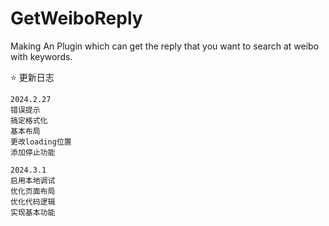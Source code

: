 # GetWeiboReply

Making An Plugin which can get the reply that you want to search at weibo with keywords.

⭐️ 更新日志

```
2024.2.27
错误提示
搞定格式化
基本布局
更改loading位置
添加停止功能

2024.3.1
启用本地调试
优化页面布局
优化代码逻辑
实现基本功能
```
